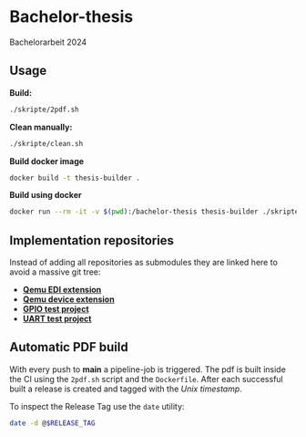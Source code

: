 # Bachelor-thesis

Bachelorarbeit 2024

## Usage

**Build:**
```sh
./skripte/2pdf.sh
```

**Clean manually:**
```sh
./skripte/clean.sh
```

**Build docker image**
```sh
docker build -t thesis-builder .
```

**Build using docker**
```sh
docker run --rm -it -v $(pwd):/bachelor-thesis thesis-builder ./skripte/2pdf.sh
```

## Implementation repositories

Instead of adding all repositories as submodules they are linked here to avoid
a massive git tree:

* [**Qemu EDI extension**](https://github.com/KleinSpeedy/qemu-extension/tree/thesis-code-dive-extension)
* [**Qemu device extension**](https://github.com/KleinSpeedy/qemu-extension/tree/thesis-device-extension)
* [**GPIO test project**]()
* [**UART test project**]()

## Automatic PDF build

With every push to **main** a pipeline-job is triggered.
The pdf is built inside the CI using the `2pdf.sh` script and the `Dockerfile`.
After each successful built a release is created and tagged with the *Unix
timestamp*.

To inspect the Release Tag use the `date` utility:
```sh
date -d @$RELEASE_TAG
```
